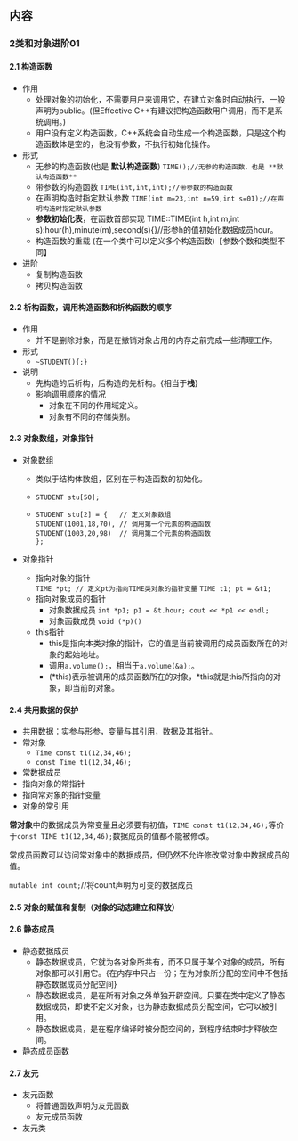 ##  内容
###  2类和对象进阶01

####  2.1 构造函数
+ 作用
	+ 处理对象的初始化，不需要用户来调用它，在建立对象时自动执行，一般声明为public。(但Effective C++有建议把构造函数用户调用，而不是系统调用。)
	+ 用户没有定义构造函数，C++系统会自动生成一个构造函数，只是这个构造函数体是空的，也没有参数，不执行初始化操作。
+ 形式
	+ 无参的构造函数(也是 **默认构造函数**)
	`TIME();//无参的构造函数，也是 **默认构造函数**`
	+ 带参数的构造函数 
	`TIME(int,int,int);//带参数的构造函数`
	+ 在声明构造时指定默认参数 
	`TIME(int m=23,int n=59,int s=01);//在声明构造时指定默认参数`
	+ **参数初始化表**，在函数首部实现  TIME::TIME(int h,int m,int s):hour(h),minute(m),second(s){}//形参h的值初始化数据成员hour。
	+ 构造函数的重载 (在一个类中可以定义多个构造函数)【参数个数和类型不同】
+ 进阶
	+ 复制构造函数
    + 拷贝构造函数

####  2.2 析构函数，调用构造函数和析构函数的顺序
+ 作用
	+ 并不是删除对象，而是在撤销对象占用的内存之前完成一些清理工作。
+ 形式
	+ `~STUDENT(){;}`
+ 说明
	+ 先构造的后析构，后构造的先析构。{相当于**栈**}
	+ 影响调用顺序的情况
		+ 对象在不同的作用域定义。
		+ 对象有不同的存储类别。


####  2.3 对象数组，对象指针
+ 对象数组
	+ 类似于结构体数组，区别在于构造函数的初始化。
    + `STUDENT stu[50];`

    + ```
      STUDENT stu[2] = {   // 定义对象数组
	  STUDENT(1001,18,70), // 调用第一个元素的构造函数 
	  STUDENT(1003,20,98)  // 调用第二个元素的构造函数
	  };
      ```

+ 对象指针
	+ 指向对象的指针  
	`TIME *pt; // 定义pt为指向TIME类对象的指针变量`
	`TIME t1; pt = &t1;`
    + 指向对象成员的指针
		+ 对象数据成员
		`int *p1; p1 = &t.hour; cout << *p1 << endl;`
		+ 对象函数成员
		`void (*p)()`
    + this指针
		+ this是指向本类对象的指针，它的值是当前被调用的成员函数所在的对象的起始地址。
		+ 调用`a.volume();`，相当于`a.volume(&a);`。
		+ (*this)表示被调用的成员函数所在的对象，*this就是this所指向的对象，即当前的对象。


####  2.4 共用数据的保护
+ 共用数据：实参与形参，变量与其引用，数据及其指针。
+ 常对象
	+ `Time const t1(12,34,46);`
	+ `const Time t1(12,34,46);`
+ 常数据成员
+ 指向对象的常指针
+ 指向常对象的指针变量
+ 对象的常引用

**常对象**中的数据成员为常变量且必须要有初值，`TIME const t1(12,34,46);`等价于`const TIME t1(12,34,46);`数据成员的值都不能被修改。

常成员函数可以访问常对象中的数据成员，但仍然不允许修改常对象中数据成员的值。

`mutable int count;`//将count声明为可变的数据成员


####  2.5 对象的赋值和复制（对象的动态建立和释放）


####  2.6 静态成员
+ 静态数据成员
	+ 静态数据成员，它就为各对象所共有，而不只属于某个对象的成员，所有对象都可以引用它。{在内存中只占一份；在为对象所分配的空间中不包括静态数据成员分配空间}
	+ 静态数据成员，是在所有对象之外单独开辟空间。只要在类中定义了静态数据成员，即使不定义对象，也为静态数据成员分配空间，它可以被引用。
	+ 静态数据成员，是在程序编译时被分配空间的，到程序结束时才释放空间。
+ 静态成员函数

####  2.7 友元
+ 友元函数
	+ 将普通函数声明为友元函数
	+ 友元成员函数
+ 友元类